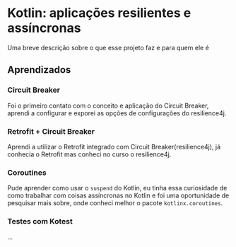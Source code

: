 
# Kotlin: aplicações resilientes e assíncronas

Uma breve descrição sobre o que esse projeto faz e para quem ele é

## Aprendizados

### Circuit Breaker

Foi o primeiro contato com o conceito e aplicação do Circuit Breaker, aprendi a configurar e exporei as opções de configurações do resilience4j.

### Retrofit + Circuit Breaker

Aprendi a utilizar o Retrofit integrado com Circuit Breaker(resilience4j), já conhecia o Retrofit mas conheci no curso o resilience4j.

### Coroutines

Pude aprender como usar o `suspend` do Kotlin, eu tinha essa curiosidade de como trabalhar com coisas assíncronas no Kotlin e foi uma oportunidade de pesquisar mais sobre, onde conheci melhor o pacote `kotlinx.coroutines`.

### Testes com Kotest

...
